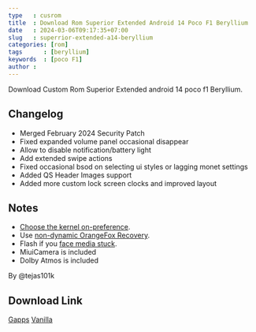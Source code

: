 ```yaml
---
type   : cusrom
title  : Download Rom Superior Extended Android 14 Poco F1 Beryllium
date   : 2024-03-06T09:17:35+07:00
slug   : superrior-extended-a14-beryllium
categories: [rom]
tags      : [beryllium]
keywords  : [poco F1]
author : 
---
```


Download Custom Rom Superior Extended android 14 poco f1 Beryllium.

## Changelog
- Merged February 2024 Security Patch
- Fixed expanded volume panel occasional disappear
- Allow to disable notification/battery light
- Add extended swipe actions
- Fixed occasional bsod on selecting ui styles or lagging monet settings
- Added QS Header Images support
- Added more custom lock screen clocks and improved layout

## Notes
- [Choose the kernel on-preference](https://t.me/EvolutionXBeryllium/31372).
- Use [non-dynamic OrangeFox Recovery](https://t.me/builds_discussion/16564).
- Flash if you [face media stuck](https://t.me/EvolutionXBeryllium/31623).
- MiuiCamera is included
- Dolby Atmos is included

By @tejas101k

## Download Link
[Gapps](https://www.pling.com/p/2113017/)
[Vanilla](https://www.pling.com/p/2113017/)


